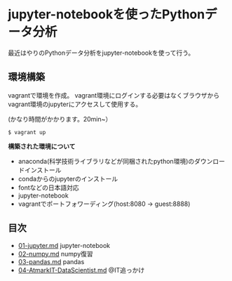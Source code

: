 jupyter-notebookを使ったPythonデータ分析
============================================

最近はやりのPythonデータ分析をjupyter-notebookを使って行う。

## 環境構築

vagrantで環境を作成。
vagrant環境にログインする必要はなくブラウザからvagrant環境のjupyterにアクセスして使用する。

(かなり時間がかかります。20min~）
```
$ vagrant up
```

**構築された環境について**

- anaconda(科学技術ライブラリなどが同梱されたpython環境)のダウンロードインストール
- condaからのjupyterのインストール
- fontなどの日本語対応
- jupyter-notebook
- vagrantでポートフォワーディング(host:8080 -> guest:8888)


## 目次

- [01-jupyter.md](01-jupyter.md) jupyter-notebook
- [02-numpy.md](02-numpy.md) numpy復習
- [03-pandas.md](03-pandas.md) pandas
- [04-AtmarkIT-DataScientist.md](04-AtmarkIT-DataScientist.md) @IT追っかけ

